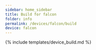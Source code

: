 ```yaml
---
sidebar: home_sidebar
title: Build for falcon
folder: info
permalink: /devices/falcon/build
device: falcon
---
```

{% include templates/device_build.md %}
